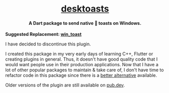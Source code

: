 <h1 align="center"><a href="https://github.com/alexmercerind/desktoasts">desktoasts</a></h1>
<h4 align="center">A Dart package to send native 💬 toasts on Windows.</h4>


**Suggested Replacement: [win_toast](https://pub.dev/packages/win_toast)**

I have decided to discontinue this plugin.

I created this package in my very early days of learning C++, Flutter or creating plugins in general. Thus, it doesn't have good quality code that I would want people use in their production applications. Now that I have a lot of other popular packages to maintain & take care of, I don't have time to refactor code in this package since there is a [better alternative](https://pub.dev/packages/win_toast) available.

Older versions of the plugin are still available on [pub.dev](https://pub.dev/packages/desktoasts).

